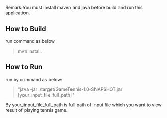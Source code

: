 Remark:You must install maven and java before build and run this application.

How to Build 
--------------
run command as below 
>mvn install. 

How to Run
--------------
run by command as below:
>"java -jar ./target/GameTennis-1.0-SNAPSHOT.jar [your_input_file_full_path]"

By your_input_file_full_path is full path of input file which you want to view result of playing tennis game.
